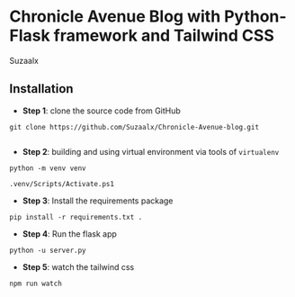 #  Chronicle Avenue Blog with Python-Flask framework and Tailwind CSS

Suzaalx


## Installation

- **Step 1**: clone the source code from GitHub
```
git clone https://github.com/Suzaalx/Chronicle-Avenue-blog.git


```

- **Step 2**: building and using virtual environment via tools of `virtualenv`
```
python -m venv venv

.venv/Scripts/Activate.ps1
```

- **Step 3**: Install the requirements package
```
pip install -r requirements.txt .
```

- **Step 4**: Run the flask app
```
python -u server.py
```
- **Step 5**: watch the tailwind css 
```
npm run watch
```



